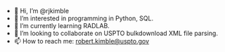 - 👋 Hi, I’m @rjkimble
- 👀 I’m interested in programming in Python, SQL.
- 🌱 I’m currently learning RADLAB.
- 💞️ I’m looking to collaborate on USPTO bulkdownload XML file parsing.    
- 📫 How to reach me: robert.kimble@uspto.gov

<!---
rjkimble/rjkimble is a ✨ special ✨ repository because its `README.md` (this file) appears on your GitHub profile.
You can click the Preview link to take a look at your changes.
--->
